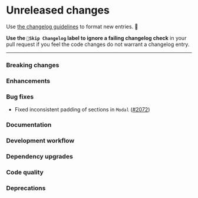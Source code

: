 # Unreleased changes

Use [the changelog guidelines](https://git.io/polaris-changelog-guidelines) to format new entries. 💜

**Use the `🤖Skip Changelog` label to ignore a failing changelog check** in your pull request if you feel the code changes do not warrant a changelog entry.

---

### Breaking changes

### Enhancements

### Bug fixes

- Fixed inconsistent padding of sections in `Modal` ([#2072](https://github.com/Shopify/polaris-react/pull/2072))

### Documentation

### Development workflow

### Dependency upgrades

### Code quality

### Deprecations
